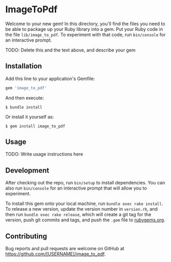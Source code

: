 # ImageToPdf

Welcome to your new gem! In this directory, you'll find the files you need to be able to package up your Ruby library into a gem. Put your Ruby code in the file `lib/image_to_pdf`. To experiment with that code, run `bin/console` for an interactive prompt.

TODO: Delete this and the text above, and describe your gem

## Installation

Add this line to your application's Gemfile:

```ruby
gem 'image_to_pdf'
```

And then execute:

    $ bundle install

Or install it yourself as:

    $ gem install image_to_pdf

## Usage

TODO: Write usage instructions here

## Development

After checking out the repo, run `bin/setup` to install dependencies. You can also run `bin/console` for an interactive prompt that will allow you to experiment.

To install this gem onto your local machine, run `bundle exec rake install`. To release a new version, update the version number in `version.rb`, and then run `bundle exec rake release`, which will create a git tag for the version, push git commits and tags, and push the `.gem` file to [rubygems.org](https://rubygems.org).

## Contributing

Bug reports and pull requests are welcome on GitHub at https://github.com/[USERNAME]/image_to_pdf.

